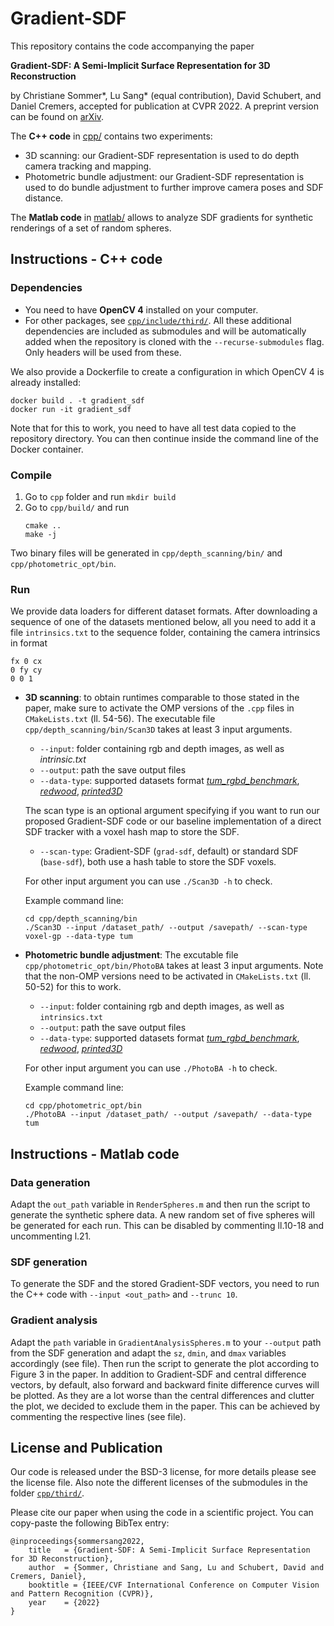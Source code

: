 # Gradient-SDF

This repository contains the code accompanying the paper 

**Gradient-SDF: A Semi-Implicit Surface Representation for 3D Reconstruction**

by Christiane Sommer*, Lu Sang* (equal contribution), David Schubert, and Daniel Cremers, accepted for publication at CVPR 2022. A preprint version can be found on [arXiv](https://arxiv.org/pdf/2111.13652v1.pdf).

The **C++ code** in [cpp/](cpp/) contains two experiments:
- 3D scanning: our Gradient-SDF representation is used to do depth camera tracking and mapping. 
- Photometric bundle adjustment: our Gradient-SDF representation is used to do bundle adjustment to further improve camera poses and SDF distance.

The **Matlab code** in [matlab/](matlab/) allows to analyze SDF gradients for synthetic renderings of a set of random spheres.

## Instructions - C++ code

### Dependencies
- You need to have **OpenCV 4** installed on your computer.
- For other packages, see [`cpp/include/third/`](cpp/include/third). All these additional dependencies are included as submodules and will be automatically added when the repository is cloned with the `--recurse-submodules` flag. Only headers will be used from these.

We also provide a Dockerfile to create a configuration in which OpenCV 4 is already installed:
```
docker build . -t gradient_sdf
docker run -it gradient_sdf
```
Note that for this to work, you need to have all test data copied to the repository directory.
You can then continue inside the command line of the Docker container.

### Compile
1. Go to `cpp` folder and run `mkdir build`
2. Go to `cpp/build/` and run
    ```
    cmake ..
    make -j
    ```
Two binary files will be generated in `cpp/depth_scanning/bin/` and `cpp/photometric_opt/bin`.

### Run

We provide data loaders for different dataset formats. After downloading a sequence of one of the datasets mentioned below, all you need to add it a file `intrinsics.txt` to the sequence folder, containing the camera intrinsics in format
```
fx 0 cx
0 fy cy
0 0 1
```
- **3D scanning**: to obtain runtimes comparable to those stated in the paper, make sure to activate the OMP versions of the `.cpp` files in `CMakeLists.txt` (ll. 54-56).
The executable file `cpp/depth_scanning/bin/Scan3D` takes at least 3 input arguments. 
    - `--input`: folder containing rgb and depth images, as well as *intrinsic.txt*
    - `--output`: path the save output files
    - `--data-type`: supported datasets format *[tum_rgbd_benchmark](https://vision.in.tum.de/data/datasets/rgbd-dataset)*, *[redwood](http://redwood-data.org/3dscan/)*, *[printed3D](http://campar.in.tum.de/personal/slavcheva/3d-printed-dataset/index.html)*

    The scan type is an optional argument specifying if you want to run our proposed Gradient-SDF code or our baseline implementation of a direct SDF tracker with a voxel hash map to store the SDF.
    - `--scan-type`: Gradient-SDF (`grad-sdf`, default) or standard SDF (`base-sdf`), both use a hash table to store the SDF voxels.

    For other input argument you can use `./Scan3D -h` to check.

    Example command line:
    ```
    cd cpp/depth_scanning/bin
    ./Scan3D --input /dataset_path/ --output /savepath/ --scan-type voxel-gp --data-type tum
    ```

- **Photometric bundle adjustment**: The excutable file `cpp/photometric_opt/bin/PhotoBA` takes at least 3 input arguments.
Note that the non-OMP versions need to be activated in `CMakeLists.txt` (ll. 50-52) for this to work.
    - `--input`: folder containing rgb and depth images, as well as `intrinsics.txt`
    - `--output`: path the save output files
    - `--data-type`: supported datasets format *[tum_rgbd_benchmark](https://vision.in.tum.de/data/datasets/rgbd-dataset)*, *[redwood](http://redwood-data.org/3dscan/)*, *[printed3D](http://campar.in.tum.de/personal/slavcheva/3d-printed-dataset/index.html)*
    
    For other input argument you can use `./PhotoBA -h` to check.

    Example command line:
    ```
    cd cpp/photometric_opt/bin
    ./PhotoBA --input /dataset_path/ --output /savepath/ --data-type tum
    ```

## Instructions - Matlab code

### Data generation

Adapt the `out_path` variable in `RenderSpheres.m` and then run the script to generate the synthetic sphere data. A new random set of five spheres will be generated for each run. This can be disabled by commenting ll.10-18 and uncommenting l.21.

### SDF generation

To generate the SDF and the stored Gradient-SDF vectors, you need to run the C++ code with `--input <out_path>` and `--trunc 10`.

### Gradient analysis

Adapt the `path` variable in `GradientAnalysisSpheres.m` to your `--output` path from the SDF generation and adapt the `sz`, `dmin`, and `dmax` variables accordingly (see file). Then run the script to generate the plot according to Figure 3 in the paper. In addition to Gradient-SDF and central difference vectors, by default, also forward and backward finite difference curves will be plotted. As they are a lot worse than the central differences and clutter the plot, we decided to exclude them in the paper. This can be achieved by commenting the respective lines (see file).

## License and Publication

Our code is released under the BSD-3 license, for more details please see the license file. Also note the different licenses of the submodules in the folder [`cpp/third/`](cpp/third/).

Please cite our paper when using the code in a scientific project. You can copy-paste the following BibTex entry:

```
@inproceedings{sommersang2022,
    title   = {Gradient-SDF: A Semi-Implicit Surface Representation for 3D Reconstruction},
    author  = {Sommer, Christiane and Sang, Lu and Schubert, David and Cremers, Daniel},
    booktitle = {IEEE/CVF International Conference on Computer Vision and Pattern Recognition (CVPR)},
    year    = {2022}
}
```